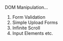 DOM Manipulation... 
1. Form Validation
2. Simple Upload Forms
3. Infinite Scroll
4. Input Elements etc.
